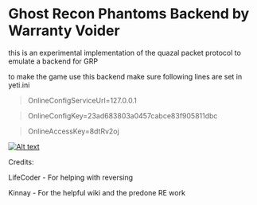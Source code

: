 # Ghost Recon Phantoms Backend by Warranty Voider

this is an experimental implementation of the quazal packet protocol to emulate a backend for GRP

to make the game use this backend make sure following lines are set in yeti.ini

> OnlineConfigServiceUrl=127.0.0.1

> OnlineConfigKey=23ad683803a0457cabce83f905811dbc

> OnlineAccessKey=8dtRv2oj

[![Alt text](https://img.youtube.com/vi/7Gix54amKxk/0.jpg)](https://www.youtube.com/watch?v=7Gix54amKxk)



Credits:

LifeCoder - For helping with reversing

Kinnay - For the helpful wiki and the predone RE work